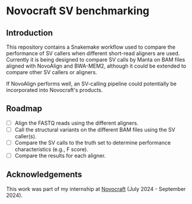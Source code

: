# Novocraft SV benchmarking

## Introduction

This repository contains a Snakemake workflow used to compare the performance of SV callers when different short-read aligners are used. Currently it is being designed to compare SV calls by Manta on BAM files aligned with NovoAlign and BWA-MEM2, although it could be extended to compare other SV callers or aligners.

If NovoAlign performs well, an SV-calling pipeline could potentially be incorporated into Novocraft's products.

## Roadmap

- [ ] Align the FASTQ reads using the different aligners.
- [ ] Call the structural variants on the different BAM files using the SV caller(s).
- [ ] Compare the SV calls to the truth set to determine performance characteristics (e.g., F score).
- [ ] Compare the results for each aligner.

## Acknowledgements

This work was part of my internship at [Novocraft](novocraft.com) (July 2024 - September 2024).
